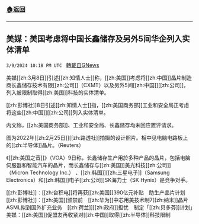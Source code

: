 ###  [:house:返回](README.md)
---


## 美媒：美国考虑将中国长鑫储存及另外5间华企列入实体清单
`3/9/2024 10:18 PM UTC ` [轉載自GNews](https://gnews.org/articles/2380480)

美媒[[zh:3月8日]]引述[[zh:知情人士]]称，[[zh:美国]]考虑将[[zh:中国]]晶片制造商长鑫储存技术有限[[zh:公司]]（CXMT）以及另外5间[[zh:中国]][[zh:公司]]，列入被限制取得[[zh:美国]]科技的实体清单。

[[zh:彭博社]]8日引述[[zh:知情人士]]指，[[zh:美国商务部]]工业和安全局正考虑将这些[[zh:中国]][[zh:公司]]列入实体清单。

内文称，[[zh:美国商务部]]、工业和安全局、长鑫储存均未回应置评请求。

图为2022年[[zh:2月25日]][[zh:路透社]]拍摄的设计照片。相中见电脑电路板上的[[zh:半导体]]晶片。（Reuters）

《[[zh:美国之音]]》（VOA）9日称，长鑫储存生产用於多种产品的晶片，包括电脑伺服器和智能汽车的晶片，而长鑫储存与[[zh:美国]]美光科技[[zh:公司]]（Micron Technology Inc.） 、[[zh:韩国]][[zh:三星电子]]（Samsung Electronics）和[[zh:韩国]]电子[[zh:公司]]SK海力士（SK Hynix）是竞争对手。

[[zh:彭博社]]：[[zh:台积电]]将再获[[zh:美国]]390亿元补贴　助生产晶片计划[[zh:彭博社]]：[[zh:美国]]颁禁前　[[zh:华为]]中芯用美技术制7[[zh:纳米]]晶片ASML拟到国外扩充业务　[[zh:荷兰]][[zh:政府]]担忧　制定「[[zh:贝多芬]]计划」美媒：[[zh:美国]]促盟友再收紧对[[zh:中国]]取得[[zh:半导体]]科技限制
